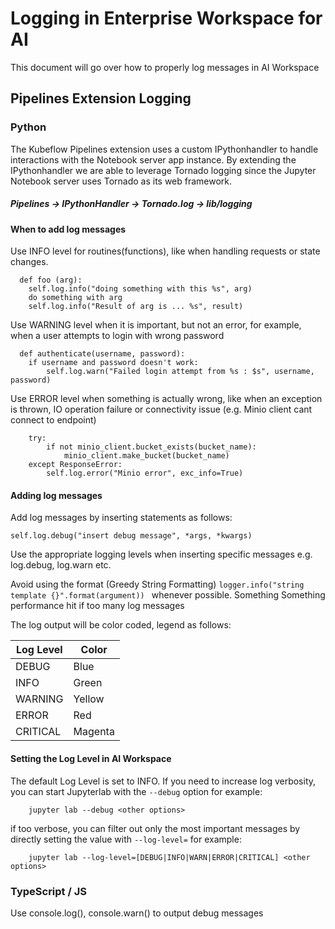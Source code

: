 # Logging in Enterprise Workspace for AI

This document will go over how to properly log messages in AI Workspace


## Pipelines Extension Logging

### Python 
The Kubeflow Pipelines extension uses a custom IPythonhandler to handle interactions with 
the Notebook server app instance. By extending the IPythonhandler we are able to leverage Tornado logging 
since the Jupyter Notebook server uses Tornado as its web framework. <p>
 
##### Pipelines -> IPythonHandler -> Tornado.log -> lib/logging <p>

#### When to add log messages
Use INFO level for routines(functions), like when handling requests or state changes.<p>
```
  def foo (arg):
    self.log.info("doing something with this %s", arg)
    do something with arg
    self.log.info("Result of arg is ... %s", result)
```    
Use WARNING level when it is important, but not an error, for example, when a user attempts to login with wrong password<p>
```
  def authenticate(username, password):
    if username and password doesn't work:
        self.log.warn("Failed login attempt from %s : $s", username, password)
```     
Use ERROR level when something is actually wrong, like when an exception is thrown, IO operation failure or connectivity 
issue (e.g. Minio client cant connect to endpoint)<p>
``` 
    try:
        if not minio_client.bucket_exists(bucket_name):
            minio_client.make_bucket(bucket_name)
    except ResponseError:
        self.log.error("Minio error", exc_info=True)
```
#### Adding log messages
Add log messages by inserting statements as follows:<p>
`self.log.debug("insert debug message", *args, *kwargs)`<p>
Use the appropriate logging levels when inserting specific messages e.g. log.debug, log.warn etc. <p>

Avoid using the format (Greedy String Formatting) `logger.info("string template {}".format(argument)) `
whenever possible. Something Something performance hit if too many log messages<p>

The log output will be color coded, legend as follows:

| Log Level | Color | 
|-----------|-------|
| DEBUG     | Blue  | 
| INFO      | Green |
| WARNING   | Yellow |
| ERROR     | Red   |
| CRITICAL  | Magenta |

#### Setting the Log Level in AI Workspace
The default Log Level is set to INFO. If you need to increase log verbosity, you can start Jupyterlab with 
the `--debug` option for example:  
```
    jupyter lab --debug <other options>
```
if too verbose, you can filter out only the most important messages by directly setting the value
with `--log-level=` for example:
```
    jupyter lab --log-level=[DEBUG|INFO|WARN|ERROR|CRITICAL] <other options>
```

### TypeScript / JS

Use console.log(), console.warn() to output debug messages


